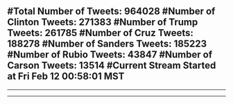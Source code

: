 #Total Number of Tweets: 964028 
#Number of Clinton Tweets: 271383
#Number of Trump Tweets: 261785
#Number of Cruz Tweets: 188278
#Number of Sanders Tweets: 185223
#Number of Rubio Tweets: 43847
#Number of Carson Tweets: 13514
#Current Stream Started at Fri Feb 12 00:58:01 MST
---
---
---
